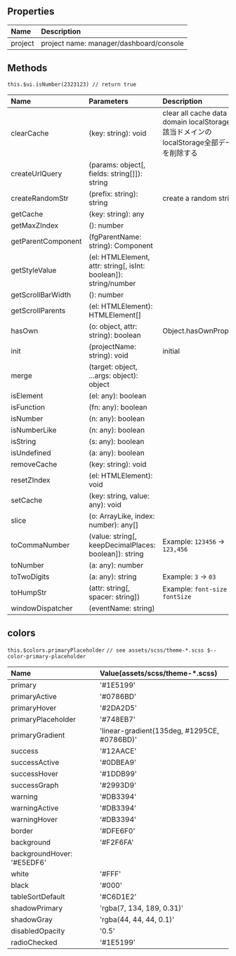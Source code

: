 ## Properties

|Name|Description|
|:--|:--|
|project| project name: manager/dashboard/console|

## Methods

`this.$ui.isNumber(2323123) // return true`

|Name|Parameters|Description|
|:--|:--|:--|
|clearCache|(key: string): void|clear all cache data the domain localStorage.<br>該当ドメインのlocalStorage全部データを削除する|
|createUrlQuery|(params: object[, fields: string[]]): string||
|createRandomStr|(prefix: string): string| create a random string|
|getCache|(key: string): any||
|getMaxZIndex|(): number||
|getParentComponent|(fgParentName: string): Component||
|getStyleValue|(el: HTMLElement, attr: string[, isInt: boolean]): string/number||
|getScrollBarWidth|(): number||
|getScrollParents|(el: HTMLElement): HTMLElement[]||
|hasOwn|(o: object, attr: string): boolean|Object.hasOwnProperty|
|init|(projectName: string): void|initial|
|merge|(target: object, ...args: object): object||
|isElement|(el: any): boolean||
|isFunction|(fn: any): boolean||
|isNumber|(n: any): boolean||
|isNumberLike|(n: any): boolean||
|isString|(s: any): boolean||
|isUndefined|(a: any): boolean||
|removeCache|(key: string): void||
|resetZIndex|(el: HTMLElement): void||
|setCache|(key: string, value: any): void||
|slice|(o: ArrayLike, index: number): any[]||
|toCommaNumber|(value: string[, keepDecimalPlaces: boolean]): string|Example: `123456` -> `123,456`|
|toNumber|(a: any): number||
|toTwoDigits|(a: any): string|Example: `3` -> `03`|
|toHumpStr|(attr: string[, spacer: string])|Example: `font-size` -> `fontSize`|
|windowDispatcher|(eventName: string)||

## colors

`this.$colors.primaryPlaceholder`
`// see assets/scss/theme-*.scss $--color-primary-placeholder`

|Name|Value(assets/scss/theme-*.scss)|
|:--|:--|
|primary|'#1E5199'|
|primaryActive|'#0786BD'|
|primaryHover|'#2DA2D5'|
|primaryPlaceholder|'#748EB7'|
|primaryGradient|'linear-gradient(135deg, #1295CE, #0786BD)'|
|success|'#12AACE'|
|successActive|'#0DBEA9'|
|successHover|'#1DDB99'|
|successGraph|'#2993D9'|
|warning|'#DB3394'|
|warningActive|'#DB3394'|
|warningHover|'#DB3394'|
|border|'#DFE6F0'|
|background|'#F2F6FA'|
|backgroundHover: '#E5EDF6'|
|white|'#FFF'|
|black|'#000'|
|tableSortDefault|'#C6D1E2'|
|shadowPrimary|'rgba(7, 134, 189, 0.31)'|
|shadowGray|'rgba(44, 44, 44, 0.1)'|
|disabledOpacity|'0.5'|
|radioChecked|'#1E5199'|
